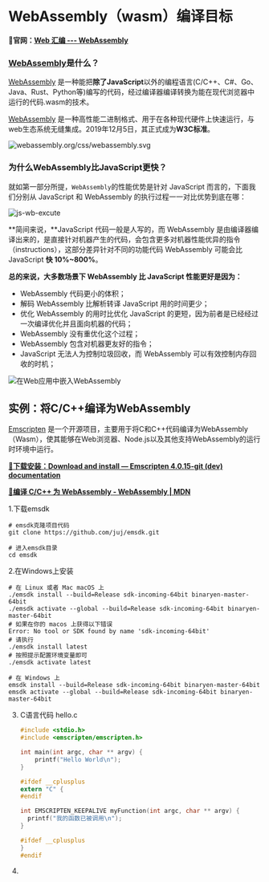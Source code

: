 # WebAssembly（wasm）编译目标



**🚀官网：[Web 汇编 --- WebAssembly](https://webassembly.org/)**



### [WebAssembly](https://developer.mozilla.org/zh-CN/docs/WebAssembly)是什么？

[WebAssembly](https://developer.mozilla.org/en-US/docs/WebAssembly/Concepts) 是一种能把**除了JavaScript**以外的编程语言(C/C++、C#、Go、Java、Rust、Python等)编写的代码，经过编译器编译转换为能在现代浏览器中运行的代码.wasm的技术。

[WebAssembly](https://developer.mozilla.org/en-US/docs/WebAssembly/Concepts) 是一种高性能二进制格式、用于在各种现代硬件上快速运行，与web生态系统无缝集成。2019年12月5日，其正式成为**W3C标准**。

![webassembly.org/css/webassembly.svg](https://webassembly.org/css/webassembly.svg)





### 为什么WebAssembly比JavaScript更快？

就如第一部分所提，`WebAssembly`的性能优势是针对 JavaScript 而言的，下面我们分别从 JavaScript 和 WebAssembly 的执行过程一一对比优势到底在哪：

![js-wb-excute](D:\GitHub\JavaScript\WebAssembly-编译目标\WebAssembly为什么快.png)

**简间来说，**JavaScript 代码一般是人写的，而 WebAssembly 是由编译器编译出来的，是直接针对机器产生的代码，会包含更多对机器性能优异的指令（instructions），这部分差异针对不同的功能代码 WebAssembly 可能会比 JavaScript **快 10%~800%**。

**总的来说，大多数场景下 WebAssembly 比 JavaScript 性能更好是因为：**

- WebAssembly 代码更小的体积；
- 解码 WebAssembly 比解析转译 JavaScript 用的时间更少；
- 优化 WebAssembly 的用时比优化 JavaScript 的更短，因为前者是已经经过一次编译优化并且面向机器的代码；
- WebAssembly 没有重优化这个过程；
- WebAssembly 包含对机器更友好的指令；
- JavaScript 无法人为控制垃圾回收，而 WebAssembly 可以有效控制内存回收的时机；

![在Web应用中嵌入WebAssembly](D:\GitHub\JavaScript\WebAssembly-编译目标\在Web应用中嵌入WebAssembly.png)





## 实例：将C/C++编译为WebAssembly



[Emscripten](https://emscripten.org/) 是一个开源项目，主要用于将C和C++代码编译为WebAssembly（Wasm），使其能够在Web浏览器、Node.js以及其他支持WebAssembly的运行时环境中运行。



**[🚀下载安装：Download and install — Emscripten 4.0.15-git (dev) documentation](https://emscripten.org/docs/getting_started/downloads.html)**



**[🚀编译 C/C++ 为 WebAssembly - WebAssembly | MDN](https://developer.mozilla.org/zh-CN/docs/WebAssembly/Guides/C_to_Wasm)**



1.下载emsdk

```shell
# emsdk克隆项目代码
git clone https://github.com/juj/emsdk.git

# 进入emsdk目录
cd emsdk
```



2.在Windows上安装

```shell
# 在 Linux 或者 Mac macOS 上
./emsdk install --build=Release sdk-incoming-64bit binaryen-master-64bit
./emsdk activate --global --build=Release sdk-incoming-64bit binaryen-master-64bit
# 如果在你的 macos 上获得以下错误
Error: No tool or SDK found by name 'sdk-incoming-64bit'
# 请执行
./emsdk install latest
# 按照提示配置环境变量即可
./emsdk activate latest

# 在 Windows 上
emsdk install --build=Release sdk-incoming-64bit binaryen-master-64bit
emsdk activate --global --build=Release sdk-incoming-64bit binaryen-master-64bit
```



3. C语言代码 hello.c

   ```c
   #include <stdio.h>
   #include <emscripten/emscripten.h>
   
   int main(int argc, char ** argv) {
       printf("Hello World\n");
   }
   
   #ifdef __cplusplus
   extern "C" {
   #endif
   
   int EMSCRIPTEN_KEEPALIVE myFunction(int argc, char ** argv) {
     printf("我的函数已被调用\n");
   }
   
   #ifdef __cplusplus
   }
   #endif
   ```

   

4. 

